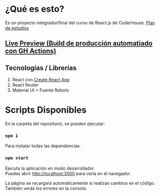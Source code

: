 # ¿Qué es esto?
Es un proyecto integrador/final del curso de React.js de Coderhouse. [Plan de estudios](https://drive.google.com/file/d/1mn1_Qjn5Lcmw_jMDp9QHPIUagZbca7LM/view?usp=sharing)

## [Live Preview (Build de producción automatiado con GH Actions)](https://santimedia01.github.io/React-eCommerce-Coderhouse)

## Tecnologías / Librerías
1. React con [Create React App](https://github.com/facebook/create-react-app) 
2. React Router
3. Material UI + Fuente Roboto

# Scripts Disponibles

En la carpeta del repositorio, se pueden ejecutar:

### `npm i`

Para instalar todas las dependencias.

### `npm start`

Ejecuta la aplicación en modo desarrollador.<br />
Puedes abrir [http://localhost:3000](http://localhost:3000) para verla en el navegador.

La página se recargará automaticamente si realizas cambios en el código.<br />
También verás los errores en la consola.

